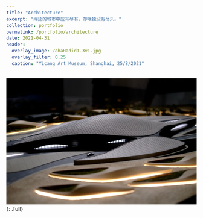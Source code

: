 ```yaml
---
title: "Architecture"
excerpt: "绵延的城市中应有尽有，却唯独没有尽头。"
collection: portfolio
permalink: /portfolio/architecture
date: 2021-04-31
header:
  overlay_image: ZahaHadid1-3v1.jpg
  overlay_filter: 0.25
  caption: "Yicang Art Museum, Shanghai, 25/8/2021"
---
```


![](/images/architecture/ZahaHadid1.jpg)
{: .full}